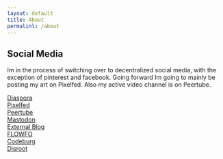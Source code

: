 ```yaml
---
layout: default
title: About
permalinl: /about
---
```

## Social Media
Im in the process of switching over to decentralized social media, with the exception of pinterest and facebook. Going forward Im going to mainly be posting my art on Pixelfed. Also my active video channel is on Peertube.

[Diaspora](https://diasp.org/u/lwflouisa)<br />
[Pixelfed](https://pixelfed.de/LWFlouisa)<br />
[Peertube](https://video.ploud.jp/c/mytalkshow/videos?languageOneOf=en&s=2)<br />
[Mastodon](https://pawoo.net/web/accounts/1287123)<br />
<a href="https://fediverse.blog/~/ExternalBlog/atom.xml">External Blog</a><br />
<a href="https://flowfo.me/profile/SRWeaver#artworks">FLOWFO</a><br />
[Codeburg](https://codeberg.org/LWFlouisa)<br />
[Disroot](https://git.disroot.org/LWFlouisa)
